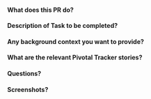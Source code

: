 #### What does this PR do?
#### Description of Task to be completed?
#### Any background context you want to provide?
#### What are the relevant Pivotal Tracker stories?
#### Questions?
#### Screenshots?
